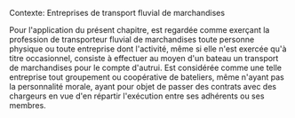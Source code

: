 Contexte: Entreprises de transport fluvial de marchandises

Pour l'application du présent chapitre, est regardée comme exerçant la profession de transporteur fluvial de marchandises toute personne physique ou toute entreprise dont l'activité, même si elle n'est exercée qu'à titre occasionnel, consiste à effectuer au moyen d'un bateau un transport de marchandises pour le compte d'autrui. Est considérée comme une telle entreprise tout groupement ou coopérative de bateliers, même n'ayant pas la personnalité morale, ayant pour objet de passer des contrats avec des chargeurs en vue d'en répartir l'exécution entre ses adhérents ou ses membres.